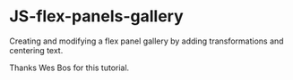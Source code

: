 # JS-flex-panels-gallery
Creating and modifying a flex panel gallery by adding transformations and centering text.

Thanks Wes Bos for this tutorial.
